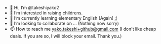- 👋 Hi, I’m @takeshiyako2
- 👀 I’m interested in raising childrens.
- 🌱 I’m currently learning elementary English (Again) ;)
- 💞️ I’m looking to collaborate on ... (Nothing now sorry)
- 📫 How to reach me yako.takeshi+github@gmail.com (I don't like cheap deals. If you are so, I will block your email. Thank you.)

<!---
takeshiyako2/takeshiyako2 is a ✨ special ✨ repository because its `README.md` (this file) appears on your GitHub profile.
You can click the Preview link to take a look at your changes.
--->
